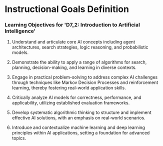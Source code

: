 Instructional Goals Definition
==============================

### Learning Objectives for 'D7_2: Introduction to Artificial Intelligence'

1. Understand and articulate core AI concepts including agent architectures, search strategies, logic reasoning, and probabilistic models.

2. Demonstrate the ability to apply a range of algorithms for search, planning, decision-making, and learning in diverse contexts.

3. Engage in practical problem-solving to address complex AI challenges through techniques like Markov Decision Processes and reinforcement learning, thereby fostering real-world application skills.

4. Critically analyze AI models for correctness, performance, and applicability, utilizing established evaluation frameworks.

5. Develop systematic algorithmic thinking to structure and implement effective AI solutions, with an emphasis on real-world scenarios.

6. Introduce and contextualize machine learning and deep learning principles within AI applications, setting a foundation for advanced topics.